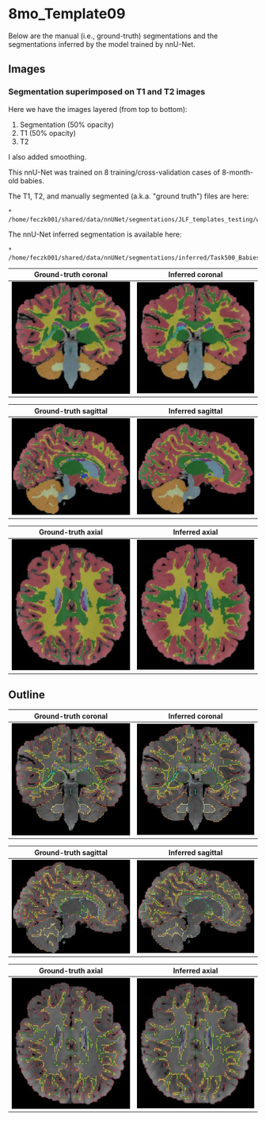 # 8mo_Template09

Below are the manual (i.e., ground-truth) segmentations and the segmentations
inferred by the model trained by nnU-Net.

## Images

### Segmentation superimposed on T1 and T2 images

Here we have the images layered (from top to bottom):

1. Segmentation (50% opacity)
2. T1 (50% opacity)
3. T2

I also added smoothing.

This nnU-Net was trained on 8 training/cross-validation cases of 8-month-old babies.

The T1, T2, and manually segmented (a.k.a. "ground truth") files are here:

    * /home/feczk001/shared/data/nnUNet/segmentations/JLF_templates_testing/wm_JLF_atlases/8mo/Template09/

The nnU-Net inferred segmentation is available here:

    * /home/feczk001/shared/data/nnUNet/segmentations/inferred/Task500_Babies8Mo/8mo_Template09.nii.gz

Ground-truth coronal       |  Inferred coronal
:-------------------------:|:-------------------------:
![](../img/8mo/8mo_Template09_coronal_gt_superimposed.jpeg)  |  ![](../img/8mo/8mo_Template09_coronal_inferred_superimposed.jpeg)

Ground-truth sagittal       |  Inferred sagittal
:-------------------------:|:-------------------------:
![](../img/8mo/8mo_Template09_sagittal_gt_superimposed.jpeg)  |  ![](../img/8mo/8mo_Template09_sagittal_inferred_superimposed.jpeg)

Ground-truth axial       |  Inferred axial
:-------------------------:|:-------------------------:
![](../img/8mo/8mo_Template09_axial_gt_superimposed.jpeg?raw=true)  |  ![](../img/8mo/8mo_Template09_axial_inferred_superimposed.jpeg)

## Outline

Ground-truth coronal       |  Inferred coronal
:-------------------------:|:-------------------------:
![](../img/8mo/8mo_Template09_coronal_gt_outline.jpeg)  |  ![](../img/8mo/8mo_Template09_coronal_inferred_outline.jpeg)

Ground-truth sagittal       |  Inferred sagittal
:-------------------------:|:-------------------------:
![](../img/8mo/8mo_Template09_sagittal_gt_outline.jpeg)  |  ![](../img/8mo/8mo_Template09_sagittal_inferred_outline.jpeg)

Ground-truth axial       |  Inferred axial
:-------------------------:|:-------------------------:
![](../img/8mo/8mo_Template09_axial_gt_outline.jpeg?raw=true)  |  ![](../img/8mo/8mo_Template09_axial_inferred_outline.jpeg)
